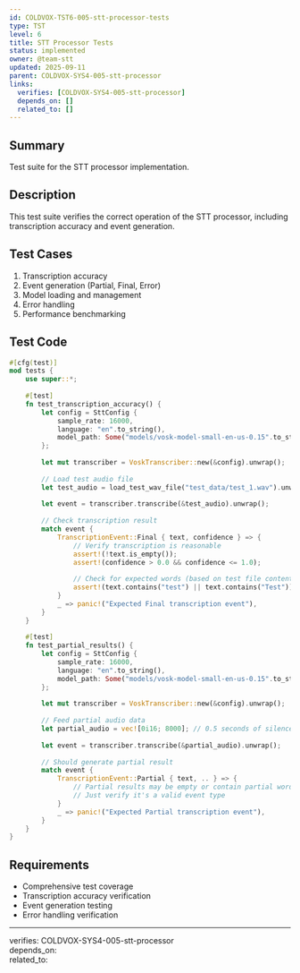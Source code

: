 ```yaml
---
id: COLDVOX-TST6-005-stt-processor-tests
type: TST
level: 6
title: STT Processor Tests
status: implemented
owner: @team-stt
updated: 2025-09-11
parent: COLDVOX-SYS4-005-stt-processor
links:
  verifies: [COLDVOX-SYS4-005-stt-processor]
  depends_on: []
  related_to: []
---
```


## Summary
Test suite for the STT processor implementation.

## Description
This test suite verifies the correct operation of the STT processor, including transcription accuracy and event generation.

## Test Cases
1. Transcription accuracy
2. Event generation (Partial, Final, Error)
3. Model loading and management
4. Error handling
5. Performance benchmarking

## Test Code
```rust
#[cfg(test)]
mod tests {
    use super::*;
    
    #[test]
    fn test_transcription_accuracy() {
        let config = SttConfig {
            sample_rate: 16000,
            language: "en".to_string(),
            model_path: Some("models/vosk-model-small-en-us-0.15".to_string()),
        };
        
        let mut transcriber = VoskTranscriber::new(&config).unwrap();
        
        // Load test audio file
        let test_audio = load_test_wav_file("test_data/test_1.wav").unwrap();
        
        let event = transcriber.transcribe(&test_audio).unwrap();
        
        // Check transcription result
        match event {
            TranscriptionEvent::Final { text, confidence } => {
                // Verify transcription is reasonable
                assert!(!text.is_empty());
                assert!(confidence > 0.0 && confidence <= 1.0);
                
                // Check for expected words (based on test file content)
                assert!(text.contains("test") || text.contains("Test"));
            }
            _ => panic!("Expected Final transcription event"),
        }
    }
    
    #[test]
    fn test_partial_results() {
        let config = SttConfig {
            sample_rate: 16000,
            language: "en".to_string(),
            model_path: Some("models/vosk-model-small-en-us-0.15".to_string()),
        };
        
        let mut transcriber = VoskTranscriber::new(&config).unwrap();
        
        // Feed partial audio data
        let partial_audio = vec![0i16; 8000]; // 0.5 seconds of silence
        
        let event = transcriber.transcribe(&partial_audio).unwrap();
        
        // Should generate partial result
        match event {
            TranscriptionEvent::Partial { text, .. } => {
                // Partial results may be empty or contain partial words
                // Just verify it's a valid event type
            }
            _ => panic!("Expected Partial transcription event"),
        }
    }
}
```

## Requirements
- Comprehensive test coverage
- Transcription accuracy verification
- Event generation testing
- Error handling verification

---
verifies: COLDVOX-SYS4-005-stt-processor  
depends_on:  
related_to: